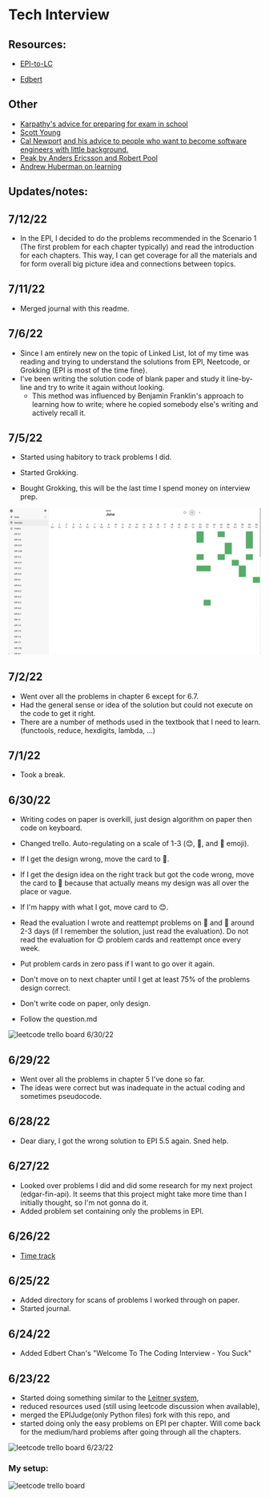# Tech Interview

## Resources:

- [EPI-to-LC](https://github.com/slgriff/EPI-to-LC)

- [Edbert](https://tinyurl.com/4hdj47mv)

## Other

- [Karpathy's advice for preparing for exam in school](https://cs.stanford.edu/people/karpathy/advice.html)
- [Scott Young](https://www.scotthyoung.com/blog/articles/)
- [Cal Newport](https://www.calnewport.com/blog/) [and his advice to people who want to become software engineers with little background.](https://youtu.be/uS5jlG16zKs)
- [Peak by Anders Ericsson and Robert Pool](https://www.amazon.com/Peak-Secrets-New-Science-Expertise/dp/0544947223/ref=tmm_pap_swatch_0?_encoding=UTF8&qid=&sr=)
- [Andrew Huberman on learning](https://youtu.be/xJ0IBzCjEPk)

## Updates/notes:


## 7/12/22
 
 - In the EPI, I decided to do the problems recommended in the Scenario 1 (The first problem for each chapter typically) and read the introduction for each chapters. This way, I can get coverage for all the materials and for form overall big picture idea and connections between topics.


## 7/11/22

- Merged journal with this readme.

## 7/6/22

- Since I am entirely new on the topic of Linked List, lot of my time was reading and trying to understand the solutions from EPI, Neetcode, or Grokking (EPI is most of the time fine).
- I've been writing the solution code of blank paper and study it line-by-line and try to write it again without looking.
  - This method was influenced by Benjamin Franklin's approach to learning how to write; where he copied somebody else's writing and actively recall it.

## 7/5/22

- Started using habitory to track problems I did.
- Started Grokking.

- Bought Grokking, this will be the last time I spend money on interview prep.

![habitory](habitory.png)

## 7/2/22

- Went over all the problems in chapter 6 except for 6.7.
- Had the general sense or idea of the solution but could not execute on the code to get it right.
- There are a number of methods used in the textbook that I need to learn. (functools, reduce, hexdigits, lambda, ...)

## 7/1/22

- Took a break.

## 6/30/22

- Writing codes on paper is overkill, just design algorithm on paper then code on keyboard.

- Changed trello. Auto-regulating on a scale of 1-3 (😊, 🤨, and 🙁 emoji).
- If I get the design wrong, move the card to 🙁.
- If I get the design idea on the right track but got the code wrong, move the card to 🙁 because that actually means my design was all over the place or vague.
- If I'm happy with what I got, move card to 😊.
- Read the evaluation I wrote and reattempt problems on 🙁 and 🤨 around 2-3 days (if I remember the solution, just read the evaluation). Do not read the evaluation for 😊 problem cards and reattempt once every week.
- Put problem cards in zero pass if I want to go over it again.
- Don't move on to next chapter until I get at least 75% of the problems design correct.
- Don't write code on paper, only design.
- Follow the question.md

![leetcode trello board 6/30/22](my_trello3.png)

## 6/29/22

- Went over all the problems in chapter 5 I've done so far.
- The ideas were correct but was inadequate in the actual coding and sometimes pseudocode.

## 6/28/22

- Dear diary, I got the wrong solution to EPI 5.5 again. Sned help.

## 6/27/22

- Looked over problems I did and did some research for my next project (edgar-fin-api). It seems that this project might take more time than I initially thought, so I'm not gonna do it.
- Added problem set containing only the problems in EPI.

## 6/26/22

- [Time track](https://docs.google.com/spreadsheets/d/1Jy4TRW5geWFlUVqOwCHh32BZSAPPkbB3LgF2NXbsoaQ/edit?usp=sharing)

## 6/25/22

- Added directory for scans of problems I worked through on paper.
- Started journal.

## 6/24/22

- Added Edbert Chan's "Welcome To The Coding Interview - You Suck"

## 6/23/22

- Started doing something similar to the [Leitner system](https://www.mindedge.com/learning-science/the-leitner-system-how-does-it-work/),
- reduced resources used (still using leetcode discussion when available),
- merged the EPIJudge(only Python files) fork with this repo, and
- started doing only the easy problems on EPI per chapter. Will come back for the medium/hard problems after going through all the chapters.

![leetcode trello board 6/23/22](my_trello2.png)

### My setup:

![leetcode trello board](my_trello.png)

